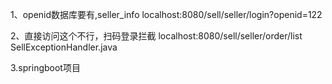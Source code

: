 

1、openid数据库要有,seller_info
localhost:8080/sell/seller/login?openid=122


2、直接访问这个不行，扫码登录拦截
localhost:8080/sell/seller/order/list
SellExceptionHandler.java

3.springboot项目






